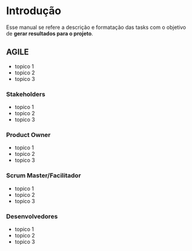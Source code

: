# Introdução
Esse manual se refere a descrição e formatação das tasks com o objetivo de **gerar resultados para o projeto**.

## AGILE
- topico 1
- topico 2
- topico 3

### Stakeholders
- topico 1
- topico 2
- topico 3

### Product Owner
- topico 1
- topico 2
- topico 3

### Scrum Master/Facilitador
- topico 1
- topico 2
- topico 3

### Desenvolvedores
- topico 1
- topico 2
- topico 3

